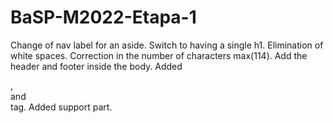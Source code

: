 # BaSP-M2022-Etapa-1

Change of nav label for an aside.
Switch to having a single h1.
Elimination of white spaces.
Correction in the number of characters max(114).
Add the header and footer inside the body.
Added <article>, <div> and <form> tag.
Added support part.

